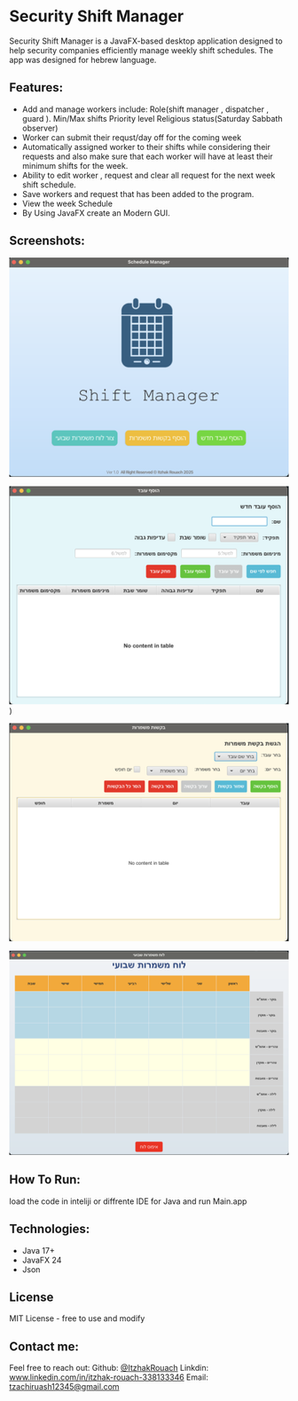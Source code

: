# Security Shift Manager
Security Shift Manager is a JavaFX-based desktop application designed to help security companies efficiently manage weekly shift schedules.
The app was designed for hebrew language.

## Features:
- Add and manage workers include:
  Role(shift manager , dispatcher , guard ).
  Min/Max shifts
  Priority level
  Religious status(Saturday Sabbath observer)
- Worker can submit their requst/day off for the coming week
- Automatically assigned worker to their shifts while considering their requests and also
  make sure that each worker will have at least their minimum shifts for the week.
- Ability to edit worker , request and clear all request for the next week shift schedule.
- Save workers and request that has been added to the program.
- View the week Schedule
- By Using JavaFX create an Modern GUI.


## Screenshots:

![Main Dashboard](https://github.com/ItzhakRouach/ShiftManager/blob/main/main.png?raw=true)




![Add Worker](https://github.com/ItzhakRouach/ShiftManager/blob/main/addWorker.png?raw=true))



![Add Request](https://github.com/ItzhakRouach/ShiftManager/blob/main/addRequest.png?raw=true)


![Schdule generate](https://github.com/ItzhakRouach/ShiftManager/blob/main/schedule.png?raw=true)






## How To Run:
load the code in inteliji or diffrente IDE for Java and run Main.app

## Technologies:
- Java 17+
- JavaFX 24
- Json

## License
MIT License - free to use and modify

## Contact me:
Feel free to reach out:
Github: [@ItzhakRouach](https://github.com/ItzhakRouach)
Linkdin: www.linkedin.com/in/itzhak-rouach-338133346
Email: tzachiruash12345@gmail.com



